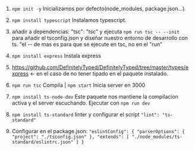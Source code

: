 1. `npm init -y` Inicializamos por defecto(node_modules, package.json...).

1. `npm install typescript` Instalamos typescript.

1. añadir a dependencias: "tsc": "tsc" y ejecuta `npm run tsc -- --init` para añadir el tsconfig.json y diseñar nuestro entorno de desarrollo con ts. "el -- de mas es para que se ejecute en tsc, no en el "run"

1. `npm install express` Instala express

1. https://github.com/DefinitelyTyped/DefinitelyTyped/tree/master/types/express <- en el caso de no tener tipado en el paquete instalado.

1. `npm run tsc` Compila | `npm start` Inicia server en 3000

1. `npm install ts-node-dev` Este paquete nos mantiene la compilacion activa y el server escuchando. Ejecutar con `npm run dev`

1. `npm install ts-standard` linter y configurar el script `"lint": "ts-standard"`

1. Configurar en el package.json: 
`"eslintConfig": {
    "parserOptions": {
      "project": "./tsconfig.json"
    },
    "extends": [
      "./node_modules/ts-standard/eslintrc.json"
    ]
  }`
